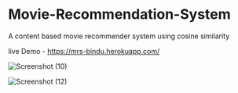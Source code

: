 # Movie-Recommendation-System
A content based movie recommender system using cosine similarity

live Demo - 
https://mrs-bindu.herokuapp.com/


![Screenshot (10)](https://user-images.githubusercontent.com/72141546/153005506-f987c24e-9725-4fbc-a73d-b773d88c2c3b.png)


![Screenshot (12)](https://user-images.githubusercontent.com/72141546/153005877-a61dce66-6cef-4255-8f30-ed6bac7fd8ff.png)
